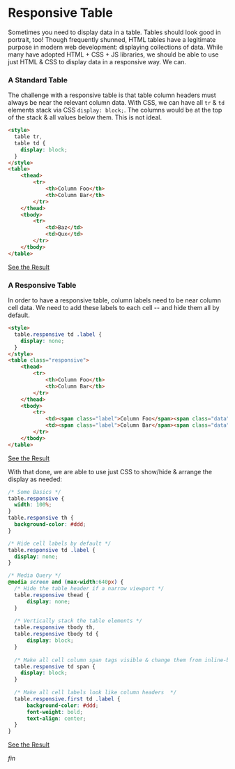 # Responsive Table
Sometimes you need to display data in a table. Tables should look good in portrait, too!
Though frequently shunned, HTML tables have a legitimate purpose in modern web development: displaying collections of data.
While many have adopted HTML + CSS + JS libraries, we should be able to use just HTML & CSS to display data in a responsive way.
We can.

### A Standard Table
The challenge with a responsive table is that table column headers must always be near the relevant
column data. With CSS, we can have all `tr` & `td` elements stack via CSS `display: block;`. The columns would
be at the top of the stack & all values below them. This is not ideal.

```html
<style>
  table tr,
  table td {
    display: block;
  }
</style>
<table>
    <thead>
        <tr>
            <th>Column Foo</th>
            <th>Column Bar</th>
        </tr>
    </thead>
    <tbody>
        <tr>
            <td>Baz</td>
            <td>Qux</td>
        </tr>
    </tbody>
</table>
```
<a href="#">See the Result</a>

### A Responsive Table
In order to have a responsive table, column labels need to be near column cell data. We need to add these
labels to each cell -- and hide them all by default.

```html
<style>
  table.responsive td .label {
    display: none;
  }
</style>
<table class="responsive">
    <thead>
        <tr>
            <th>Column Foo</th>
            <th>Column Bar</th>
        </tr>
    </thead>
    <tbody>
        <tr>
            <td><span class="label">Column Foo</span><span class="data">Baz</span></td>
            <td><span class="label">Column Bar</span><span class="data">Qux</span></td>
        </tr>
    </tbody>
</table>
```
<a href="#">See the Result</a>

With that done, we are able to use just CSS to show/hide & arrange the display as needed:
```css
/* Some Basics */
table.responsive {
  width: 100%;
}
table.responsive th {
  background-color: #ddd;
}

/* Hide cell labels by default */
table.responsive td .label {
  display: none;
}

/* Media Query */
@media screen and (max-width:640px) {
  /* Hide the table header if a narrow viewport */
  table.responsive thead {
      display: none;
  }
  
  /* Vertically stack the table elements */
  table.responsive tbody th,
  table.responsive tbody td {
      display: block;
  }
  
  /* Make all cell column span tags visible & change them from inline-block to block */
  table.responsive td span {
    display: block;
  }
  
  /* Make all cell labels look like column headers  */
  table.responsive.first td .label {
      background-color: #ddd;
      font-weight: bold;
      text-align: center;
  }
}
```
<a href="#">See the Result</a>

*fin*
